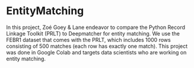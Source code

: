 # EntityMatching
In this project, Zoé Goey & Lane endeavor to compare the Python Record Linkage Toolkit (PRLT) to Deepmatcher for entity matching. We use the FEBR1 dataset that comes with the PRLT, which includes 1000 rows consisting of 500 matches (each row has exactly one match). This project was done in Google Colab and targets data scientists who are working on entity matching.
